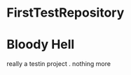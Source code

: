 FirstTestRepository
===================



Bloody Hell 
=====

really a testin project . nothing more 
